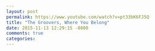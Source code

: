 ```yaml
---
layout: post
permalink: https://www.youtube.com/watch?v=pt33bK6FJ5Q
title: "The Groovers, Where You Belong"
date: 2015-11-13 12:29:15 -0800
comments: true
categories: 
---
```

